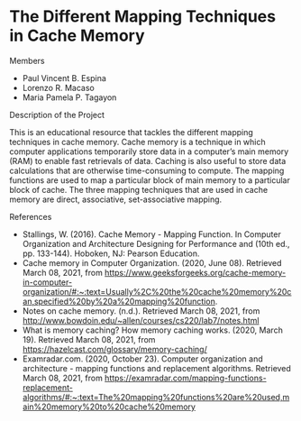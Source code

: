 # The Different Mapping Techniques in Cache Memory 
Members
- Paul Vincent B. Espina
- Lorenzo R. Macaso
- Maria Pamela P. Tagayon

Description of the Project

This is an educational resource that tackles the different mapping techniques in cache memory. Cache memory is a technique in which computer applications temporarily store data in a
computer’s main memory (RAM) to enable fast retrievals of data. Caching is also useful to store
data calculations that are otherwise time-consuming to compute. The mapping functions are used
to map a particular block of main memory to a particular block of cache. The three mapping
techniques that are used in cache memory are direct, associative, set-associative mapping. 

References
- Stallings, W. (2016). Cache Memory - Mapping Function. In Computer Organization and
Architecture Designing for Performance and (10th ed., pp. 133-144). Hoboken, NJ:
Pearson Education.
- Cache memory in Computer Organization. (2020, June 08). Retrieved March 08, 2021,
from
https://www.geeksforgeeks.org/cache-memory-in-computer-organization/#:~:text=Usually%2C%20the%20cache%20memory%20can,specified%20by%20a%20mapping%20function.
- Notes on cache memory. (n.d.). Retrieved March 08, 2021, from
http://www.bowdoin.edu/~allen/courses/cs220/lab7/notes.html
- What is memory caching? How memory caching works. (2020, March 19). Retrieved
March 08, 2021, from https://hazelcast.com/glossary/memory-caching/
- Examradar.com. (2020, October 23). Computer organization and architecture - mapping
functions and replacement algorithms. Retrieved March 08, 2021, from
https://examradar.com/mapping-functions-replacement-algorithms/#:~:text=The%20mapping%20functions%20are%20used,main%20memory%20to%20cache%20memory

